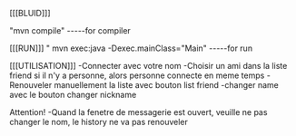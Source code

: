 [[[BLUID]]]

"mvn compile" -----for compiler


[[[RUN]]]
" mvn exec:java -Dexec.mainClass="Main" -----for run

[[[UTILISATION]]]
-Connecter avec votre nom
-Choisir un ami dans la liste friend si il n'y a personne, alors personne connecte en meme temps 
-Renouveler manuellement la liste avec bouton list friend
-changer name  avec le bouton changer nickname

Attention!
-Quand la fenetre de messagerie est ouvert, veuille ne pas changer le nom, le history ne va pas renouveler

